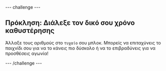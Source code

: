 --- challenge ---

## Πρόκληση: Διάλεξε τον δικό σου χρόνο καθυστέρησης

Άλλαξε τους αριθμούς στο `τυχαίο` σου μπλοκ. Μπορείς να επιταχύνεις το παιχνίδι σου για να το κάνεις πιο δύσκολο ή να το επιβραδύνεις για να προσθέσεις αγωνία!

--- /challenge ---